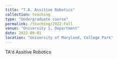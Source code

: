 ```yaml
---
title: "T.A. Assitive Robotics"
collection: teaching
type: "Undergraduate course"
permalink: /teaching/2022-Fall
venue: "University 1, Department"
date: 2022-09-01
location: "University of Maryland, College Park"
---
```


TA'd Assitive Robotics